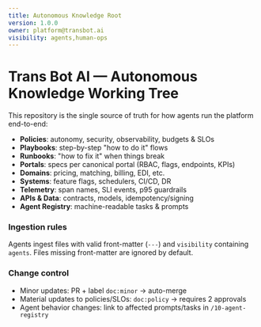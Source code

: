 ```yaml
---
title: Autonomous Knowledge Root
version: 1.0.0
owner: platform@transbot.ai
visibility: agents,human-ops
---
```


# Trans Bot AI — Autonomous Knowledge Working Tree

This repository is the single source of truth for how agents run the platform end-to-end:

- **Policies**: autonomy, security, observability, budgets & SLOs
- **Playbooks**: step-by-step "how to do it" flows
- **Runbooks**: "how to fix it" when things break
- **Portals**: specs per canonical portal (RBAC, flags, endpoints, KPIs)
- **Domains**: pricing, matching, billing, EDI, etc.
- **Systems**: feature flags, schedulers, CI/CD, DR
- **Telemetry**: span names, SLI events, p95 guardrails
- **APIs & Data**: contracts, models, idempotency/signing
- **Agent Registry**: machine-readable tasks & prompts

### Ingestion rules

Agents ingest files with valid front-matter (`---`) and `visibility` containing `agents`. Files missing front-matter are ignored by default.

### Change control

- Minor updates: PR + label `doc:minor` → auto-merge
- Material updates to policies/SLOs: `doc:policy` → requires 2 approvals
- Agent behavior changes: link to affected prompts/tasks in `/10-agent-registry`

